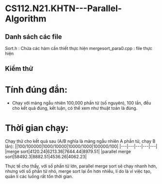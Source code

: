 # CS112.N21.KHTN---Parallel-Algorithm
## Danh sách các file
Sort.h : Chứa các hàm cần thiết thực hiện 
mergesort_para0.cpp : file thực hiện 


## Kiểm thử
# Tính đúng đắn: 
- Chạy với mảng ngẫu nhiên 100,000 phần tử (số nguyên), 100 lần, đều cho kết quả đúng, kết luận, có thể xem như thuật toán là đúng.
# Thời gian chạy:
Chạy thử cho kết quả sau (A/B nghĩa là mảng ngẫu nhiên A phần tử, chạy B lần):
||100/100000|1000/10000|10000/1000|100000/100|
|---|---|---|---|---|
|merge sort|4120.24|6213.36|7644.44|8979.51|
|parallel merge sort|58492.3|8882.51|4536.26|4062.23|


Thực tế cho thấy, với số phần tử lớn, parallel merge sort sẽ chạy nhanh hơn, nhưng với số phần tử nhỏ, merge sort lại ổn hơn nhiều, lí do là vì việc tạo, quản lí các luồng rất tốn thời gian.
